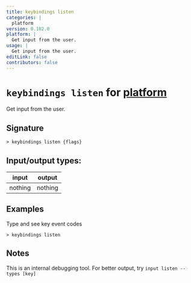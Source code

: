 ```yaml
---
title: keybindings listen
categories: |
  platform
version: 0.102.0
platform: |
  Get input from the user.
usage: |
  Get input from the user.
editLink: false
contributors: false
---
```

<!-- This file is automatically generated. Please edit the command in https://github.com/nushell/nushell instead. -->

# `keybindings listen` for [platform](/commands/categories/platform.md)

<div class='command-title'>Get input from the user.</div>

## Signature

```> keybindings listen {flags} ```


## Input/output types:

| input   | output  |
| ------- | ------- |
| nothing | nothing |

## Examples

Type and see key event codes
```nu
> keybindings listen

```

## Notes
This is an internal debugging tool. For better output, try `input listen --types [key]`